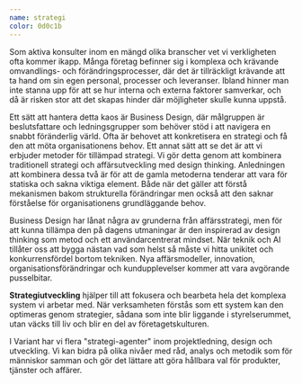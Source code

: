 ```yaml
---
name: strategi
color: 0d0c1b
---
```


<div class="bigText">

Som aktiva konsulter inom en mängd olika branscher vet vi verkligheten ofta kommer ikapp. Många företag befinner sig i komplexa och krävande omvandlings- och förändringsprocesser, där det är tillräckligt krävande att ta hand om sin egen personal, processer och leveranser. Ibland hinner man inte stanna upp för att se hur interna och externa faktorer samverkar, och då är risken stor att det skapas hinder där möjligheter skulle kunna uppstå.

</div>

<div class="wrapper">

Ett sätt att hantera detta kaos är Business Design, där målgruppen är beslutsfattare och ledningsgrupper som behöver stöd i att navigera en snabbt föränderlig värld. Ofta är behovet att konkretisera en strategi och få den att möta organisationens behov. Ett annat sätt att se det är att vi erbjuder metoder för tillämpad strategi. Vi gör detta genom att kombinera traditionell strategi och affärsutveckling med design thinking. Anledningen att kombinera dessa två är för att de gamla metoderna tenderar att vara för statiska och sakna viktiga element. Både när det gäller att förstå mekanismen bakom strukturella förändringar men också att den saknar förståelse för organisationens grundläggande behov.

Business Design har lånat några av grunderna från affärsstrategi, men för att kunna tillämpa den på dagens utmaningar är den inspirerad av design thinking som metod och ett användarcentrerat mindset. När teknik och AI tillåter oss att bygga nästan vad som helst så måste vi hitta unikitet och konkurrensfördel bortom tekniken. Nya affärsmodeller, innovation, organisationsförändringar och kundupplevelser kommer att vara avgörande pusselbitar.

<strong>Strategiutveckling</strong> hjälper till att fokusera och bearbeta hela det komplexa system vi arbetar med. När verksamheten förstås som ett system kan den optimeras genom strategier, sådana som inte blir liggande i styrelserummet, utan väcks till liv och blir en del av företagetskulturen.

I Variant har vi flera "strategi-agenter" inom projektledning, design och utveckling. Vi kan bidra på olika nivåer med råd, analys och metodik som för människor samman och gör det lättare att göra hållbara val för produkter, tjänster och affärer.

</div>
